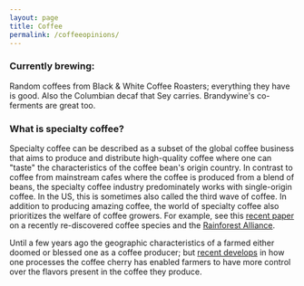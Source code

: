```yaml
---
layout: page 
title: Coffee 
permalink: /coffeeopinions/
---
```


### Currently brewing: 

Random coffees from Black & White Coffee Roasters; everything they have is good. Also the Columbian decaf that Sey carries. Brandywine's co-ferments are great too.

### What is specialty coffee?

Specialty coffee can be described as a subset of the global coffee business that aims to produce and distribute high-quality coffee where one can "taste" the characteristics of the coffee bean's origin country. In contrast to coffee from mainstream cafes where the coffee is produced from a blend of beans, the specialty coffee industry predominately works with single-origin coffee. In the US, this is sometimes also called the third wave of coffee. In addition to producing amazing coffee, the world of specialty coffee also prioritizes the welfare of coffee growers. For example, see this [recent paper](https://www.nature.com/articles/s41477-021-00891-4) on a recently re-discovered coffee species and the [Rainforest Alliance](https://www.rainforest-alliance.org/).

Until a few years ago the geographic characteristics of a farmed either doomed or blessed one as a coffee producer; but [recent develops](https://www.sciencedirect.com/science/article/abs/pii/S0308814618314663?via%3Dihub) in how one processes the coffee cherry has enabled farmers to have more control over the flavors present in the coffee they produce. 
